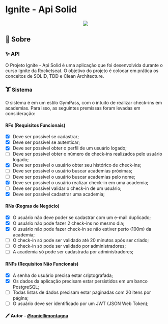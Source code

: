 # Ignite - Api Solid

<p align="center">
  <img src="https://img.shields.io/static/v1?label=Status&message=Em%20Constru%C3%A7%C3%A3o&color=red&style=for-the-badge" />
</p>

## 📖 Sobre

### ✨ API

O Projeto Ignite - Api Solid é uma aplicação que foi desenvolvida durante o curso Ignite da Rocketseat.
O objetivo do projeto é colocar em prática os conceitos de SOLID, TDD e Clean Architecture.

### 🏋️ Sistema

O sistema é em um estilo GymPass, com o intuito de realizar check-ins em academias.
Para isso, as seguintes premissas foram levadas em consideração:

#### RFs (Requisitos Funcionais)

- [x] Deve ser possível se cadastrar;
- [x] Deve ser possível se autenticar;
- [x] Deve ser possível obter o perfil de um usuário logado;
- [ ] Deve ser possível obter o número de check-ins realizados pelo usuário logado;
- [x] Deve ser possível o usuário obter seu histórico de check-ins;
- [ ] Deve ser possível o usuário buscar academias próximas;
- [ ] Deve ser possível o usuário buscar academias pelo nome;
- [x] Deve ser possível o usuário realizar check-in em uma academia;
- [ ] Deve ser possível validar o check-in de um usuário;
- [x] Deve ser possível cadastrar uma academia;

#### RNs (Regras de Negócio)

- [x] O usuário não deve poder se cadastrar com um e-mail duplicado;
- [x] O usuário não pode fazer 2 check-ins no mesmo dia;
- [x] O usuário não pode fazer check-in se não estiver perto (100m) da academia;
- [ ] O check-in só pode ser validado até 20 minutos após ser criado;
- [ ] O check-in só pode ser validado por administradores;
- [ ] A academia só pode ser cadastrada por administradores;

#### RNFs (Requisitos Não Funcionais)

- [x] A senha do usuário precisa estar criptografada;
- [x] Os dados da aplicação precisam estar persistidos em um banco PostgreSQL;
- [ ] Todas listas de dados precisam estar paginadas com 20 itens por página;
- [ ] O usuário deve ser identificado por um JWT (JSON Web Token);

#### 🖊️ Autor - [@raniellimontagna](https://www.github.com/raniellimontagna)
